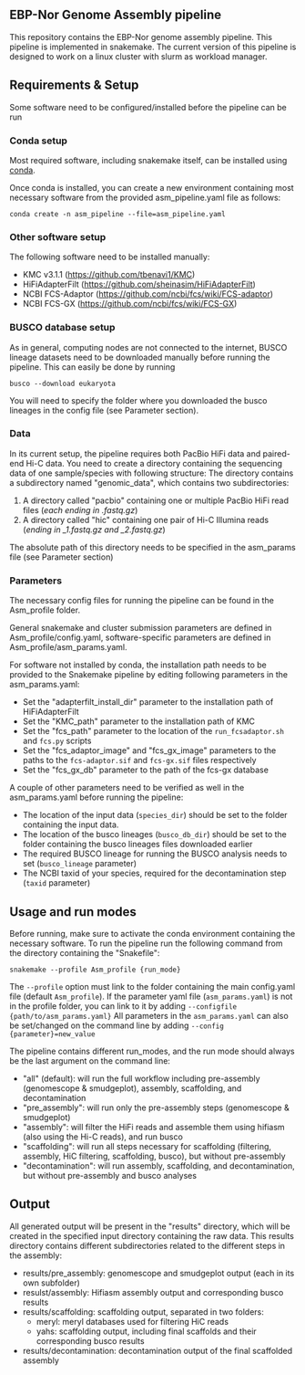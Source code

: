 ## EBP-Nor Genome Assembly pipeline

This repository contains the EBP-Nor genome assembly pipeline. This pipeline is implemented in snakemake.
The current version of this pipeline is designed to work on a linux cluster with slurm as workload manager.

## Requirements & Setup

Some software need to be configured/installed before the pipeline can be run

### Conda setup

Most required software, including snakemake itself, can be installed using [conda](https://conda.io/projects/conda/en/latest/user-guide/install/index.html).

Once conda is installed, you can create a new environment containing most necessary software from the provided asm_pipeline.yaml file as follows:

```shell
conda create -n asm_pipeline --file=asm_pipeline.yaml
```

### Other software setup

The following software need to be installed manually:

- KMC v3.1.1 (https://github.com/tbenavi1/KMC)
- HiFiAdapterFilt (https://github.com/sheinasim/HiFiAdapterFilt)
- NCBI FCS-Adaptor (https://github.com/ncbi/fcs/wiki/FCS-adaptor)
- NCBI FCS-GX (https://github.com/ncbi/fcs/wiki/FCS-GX)

### BUSCO database setup

As in general, computing nodes are not connected to the internet, BUSCO lineage datasets need to be downloaded manually before running the pipeline.
This can easily be done by running

```shell
busco --download eukaryota
```

You will need to specify the folder where you downloaded the busco lineages in the config file (see Parameter section).

### Data

In its current setup, the pipeline requires both PacBio HiFi data and paired-end Hi-C data.
You need to create a directory containing the sequencing data of one sample/species with following structure:
The directory contains a subdirectory named "genomic_data", which contains two subdirectories:
1) A directory called "pacbio" containing one or multiple PacBio HiFi read files (*each ending in .fastq.gz*)
2) A directory called "hic" containing one pair of Hi-C Illumina reads (*ending in _1.fastq.gz and _2.fastq.gz*)

The absolute path of this directory needs to be specified in the asm_params file (see Parameter section)

### Parameters

The necessary config files for running the pipeline can be found in the Asm_profile folder.

General snakemake and cluster submission parameters are defined in Asm_profile/config.yaml, 
software-specific parameters are defined in Asm_profile/asm_params.yaml.

For software not installed by conda, the installation path needs to be provided to the Snakemake pipeline by editing following parameters in the asm_params.yaml:

- Set the "adapterfilt_install_dir" parameter to the installation path of HiFiAdapterFilt
- Set the "KMC_path" parameter to the installation path of KMC
- Set the "fcs_path" parameter to the location of the ```run_fcsadaptor.sh``` and ```fcs.py``` scripts
- Set the "fcs_adaptor_image" and "fcs_gx_image" parameters to the paths to the ```fcs-adaptor.sif``` and ```fcs-gx.sif``` files respectively
- Set the "fcs_gx_db" parameter to the path of the fcs-gx database

A couple of other parameters need to be verified as well in the asm_params.yaml before running the pipeline:

- The location of the input data (```species_dir```) should be set to the folder containing the input data.
- The location of the busco lineages (```busco_db_dir```) should be set to the folder containing the busco lineages files downloaded earlier
- The required BUSCO lineage for running the BUSCO analysis needs to set (```busco_lineage``` parameter)
- The NCBI taxid of your species, required for the decontamination step (```taxid``` parameter)

## Usage and run modes

Before running, make sure to activate the conda environment containing the necessary software.
To run the pipeline run the following command from the directory containing the "Snakefile":

```
snakemake --profile Asm_profile {run_mode}
```

The ```--profile``` option must link to the folder containing the main config.yaml file (default ```Asm_profile```).
If the parameter yaml file (```asm_params.yaml```) is not in the profile folder, you can link to it by adding ```--configfile {path/to/asm_params.yaml}```
All parameters in the ```asm_params.yaml``` can also be set/changed on the command line by adding ```--config {parameter}=new_value```

The pipeline contains different run_modes, and the run mode should always be the last argument on the command line:

- "all" (default): will run the full workflow including pre-assembly (genomescope & smudgeplot), assembly, scaffolding, and decontamination
- "pre_assembly": will run only the pre-assembly steps (genomescope & smudgeplot)
- "assembly": will filter the HiFi reads and assemble them using hifiasm (also using the Hi-C reads), and run busco
- "scaffolding": will run all steps necessary for scaffolding (filtering, assembly, HiC filtering, scaffolding, busco), but without pre-assembly
- "decontamination": will run assembly, scaffolding, and decontamination, but without pre-assembly and busco analyses

## Output

All generated output will be present in the "results" directory, which will be created in the specified input directory containing the raw data.
This results directory contains different subdirectories related to the different steps in the assembly:
- results/pre_assembly: genomescope and smudgeplot output (each in its own subfolder)
- resulst/assembly: Hifiasm assembly output and corresponding busco results
- results/scaffolding: scaffolding output, separated in two folders:
  - meryl: meryl databases used for filtering HiC reads
  - yahs: scaffolding output, including final scaffolds and their corresponding busco results
- results/decontamination: decontamination output of the final scaffolded assembly
